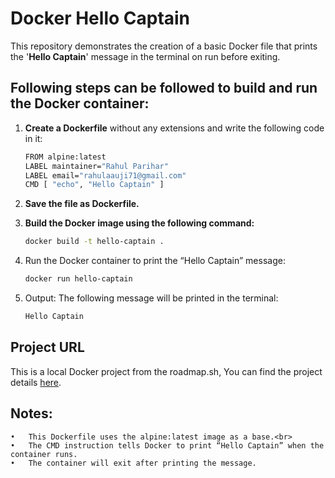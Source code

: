 # Docker Hello Captain

This repository demonstrates the creation of a basic Docker file that prints the '**Hello Captain**' message in the terminal on run before exiting.

## Following steps can be followed to build and run the Docker container:

1. **Create a Dockerfile** without any extensions and write the following code in it:

    ```bash
    FROM alpine:latest
    LABEL maintainer="Rahul Parihar"
    LABEL email="rahulaauji71@gmail.com"
    CMD [ "echo", "Hello Captain" ]
    ```
2.	**Save the file as Dockerfile.**

3.	**Build the Docker image using the following command:**

    ```bash
    docker build -t hello-captain .
    ```

4.	Run the Docker container to print the “Hello Captain” message:

    ```bash
    docker run hello-captain
    ```

5.	Output: The following message will be printed in the terminal:

    ```bash
    Hello Captain
    ```
## Project URL
This is a local Docker project from the roadmap.sh, You can find the project details <a href="https://github.com/rahulaauji-30/docker-hello-captain.git">here</a>.
## Notes:<br>
	•	This Dockerfile uses the alpine:latest image as a base.<br>
	•	The CMD instruction tells Docker to print “Hello Captain” when the container runs.
	•	The container will exit after printing the message.